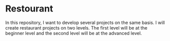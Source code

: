 # Restourant
In this repository, I want to develop several projects on the same basis. 
I will create restaurant projects on two levels.
The first level will be at the beginner level and the second level will be at the advanced level.
